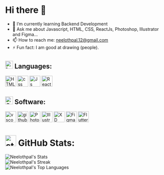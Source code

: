 # Hi there 👋

- 🌱 I’m currently learning Backend Development
- 💬 Ask me about Javascript, HTML, CSS, ReactJs, Photoshop, Illustrator and Figma...
- 📫 How to reach me: neelothpal.12@gmail.com
- ⚡ Fun fact: I am good at drawing (people).

## <img src="https://github.com/Neelothpal/Neelothpal/assets/106467796/34041faf-780a-4fe5-aab1-b20bcce59bfc" alt="Languages" width="25"/> Languages:
<img src="https://github.com/Neelothpal/Neelothpal/assets/106467796/1a93f44b-4087-496a-9bef-510fffd62c26" alt="HTML5" width="35"/>
<img src="https://github.com/Neelothpal/Neelothpal/assets/106467796/60a8b918-47ad-471a-a839-1b2a18ba1e60" alt="css" width="35"/>
<img src="https://github.com/Neelothpal/Neelothpal/assets/106467796/016726a4-03e6-4a74-9b43-b8a8a8c8be44" alt="Js" width="35"/>
<img src="https://github.com/Neelothpal/Neelothpal/assets/106467796/cee52d76-1b76-40c5-b0af-29aeb0f114a8" alt="React" width="35"/>

## <img src="https://github.com/Neelothpal/Neelothpal/assets/106467796/d5fc289a-6331-4553-adbf-0823a337a9e2" alt="Software" width="25"/> Software:
<img src="https://github.com/Neelothpal/Neelothpal/assets/106467796/3b7853ae-0ca9-453e-8b8a-b9fd8048e2c4" alt="vscode" width="35"/>
<img src="https://github.com/Neelothpal/Neelothpal/assets/106467796/6569f252-f469-4724-afac-ec42d74e31dc" alt="github" width="35"/>
<img src="https://github.com/Neelothpal/Neelothpal/assets/106467796/1e40a406-19fe-4803-aad0-dafb63f1067d" alt="Photoshop" width="35"/>
<img src="https://github.com/Neelothpal/Neelothpal/assets/106467796/10756777-0919-47a1-b6fd-3da7bfbc8cc3" alt="Illustrator" width="35"/>
<img src="https://github.com/Neelothpal/Neelothpal/assets/106467796/d6b2cbc7-65da-4925-a933-7d62258a12e9" alt="XD" width="35"/>
<img src="https://github.com/Neelothpal/Neelothpal/assets/106467796/b92a4621-e0bc-49f3-b68e-b41df4f0fc2f" alt="Figma" width="35"/>
<img src="https://github.com/Neelothpal/Neelothpal/assets/106467796/2dde44a9-d064-447a-9ac6-35d39f0268bd" alt="Flutter" width="35"/>

# <img src="https://github.com/Neelothpal/Neelothpal/assets/106467796/1157a709-f6fc-4bfd-b9b8-ba3b1c964d93" alt="stats" width="35"/> GitHub Stats:
![Neelothpal's Stats](https://github-readme-stats.vercel.app/api?username=Neelothpal&theme=outrun&show_icons=true&hide_border=false&count_private=true)<br>
![Neelothpal's Streak](https://github-readme-streak-stats.herokuapp.com/?user=Neelothpal&theme=outrun&hide_border=false)<br>
![Neelothpal's Top Languages](https://github-readme-stats.vercel.app/api/top-langs/?username=Neelothpal&theme=outrun&show_icons=true&hide_border=false&layout=compact)

<!--
**Neelothpal/Neelothpal** is a ✨ _special_ ✨ repository because its `README.md` (this file) appears on your GitHub profile.

Here are some ideas to get you started:

- 🔭 I’m currently working on ...
- 🌱 I’m currently learning ...
- 👯 I’m looking to collaborate on ...
- 🤔 I’m looking for help with ...
- 💬 Ask me about ...
- 📫 How to reach me: ...
- 😄 Pronouns: ...
- ⚡ Fun fact: ...
-->
